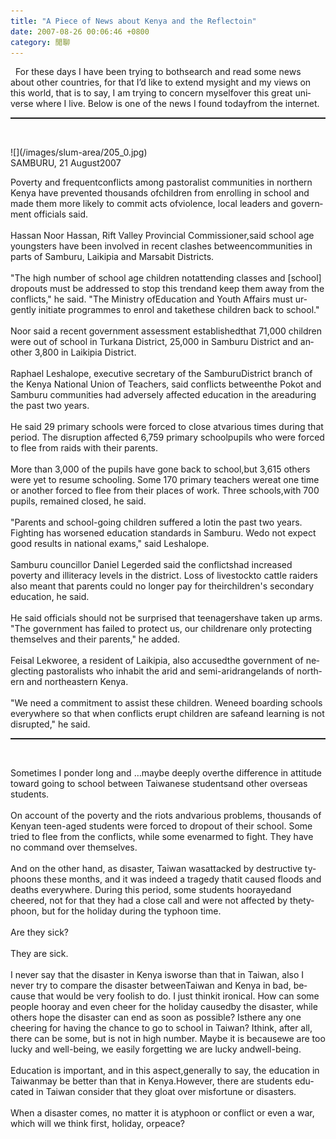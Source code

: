```yaml
---
title: "A Piece of News about Kenya and the Reflectoin"
date: 2007-08-26 00:06:46 +0800
category: 閒聊
---
```

<p class="MsoNormal"><span lang="EN-US"><st1:country-region w:st="on"><st1:place w:st="on">&nbsp;</st1:place></st1:country-region><o:p>&nbsp;</o:p>For these days I have been trying to bothsearch and read some news about other countries, for that I’d like to extend mysight and my views on this world, that is to say, I am trying to concern myselfover this great universe where I live. Below is one of the news I found todayfrom the internet.</span></p><p class="MsoNormal"><span lang="EN-US"></span></p><hr style="width: 100%; height: 2px;" /><p class="MsoNormal"><span lang="EN-US"><o:p>&nbsp;</o:p></span></p><span class="reportbody"><span lang="EN-US">![](/images/slum-area/205_0.jpg)<br />SAMBURU, 21 August2007<o:p /></span></span><p class="MsoNormal"><span class="reportbody"><span lang="EN-US">Poverty and frequentconflicts among pastoralist communities in northern <st1:country-region w:st="on"><st1:place w:st="on">Kenya</st1:place></st1:country-region> have prevented thousands ofchildren from enrolling in school and made them more likely to commit acts ofviolence, local leaders and government officials said. </span></span><span lang="EN-US"><br /><br /><span class="reportbody">Hassan Noor Hassan, Rift Valley Provincial Commissioner,said school age youngsters have been involved in recent clashes betweencommunities in parts of Samburu, Laikipia and Marsabit Districts. </span><br /><br /><span class="reportbody">&quot;The high number of school age children notattending classes and [school] dropouts must be addressed to stop this trendand keep them away from the conflicts,&quot; he said. &quot;The Ministry ofEducation and Youth Affairs must urgently initiate programmes to enrol and takethese children back to school.&quot; </span><br /><br /><span class="reportbody">Noor said a recent government assessment establishedthat 71,000 children were out of school in Turkana District, <st1:chmetcnv w:st="on" unitname="in" sourcevalue="25000" hasspace="True" negative="False" numbertype="1" tcsc="0">25,000 in</st1:chmetcnv> Samburu District and another <st1:chmetcnv w:st="on" unitname="in" sourcevalue="3800" hasspace="True" negative="False" numbertype="1" tcsc="0">3,800 in</st1:chmetcnv> Laikipia District. </span><br /><br /><span class="reportbody">Raphael Leshalope, executive secretary of the SamburuDistrict branch of the Kenya National Union of Teachers, said conflicts betweenthe Pokot and Samburu communities had adversely affected education in the areaduring the past two years. </span><br /><br /><span class="reportbody">He said 29 primary schools were forced to close atvarious times during that period. The disruption affected 6,759 primary schoolpupils who were forced to flee from raids with their parents. </span><br /><br /><span class="reportbody">More than 3,000 of the pupils have gone back to school,but 3,615 others were yet to resume schooling. Some 170 primary teachers wereat one time or another forced to flee from their places of work. Three schools,with 700 pupils, remained closed, he said. </span><br /><br /><span class="reportbody">&quot;Parents and school-going children suffered a lotin the past two years. Fighting has worsened education standards in Samburu. Wedo not expect good results in national exams,&quot; said Leshalope. </span><br /><br /><span class="reportbody">Samburu councillor Daniel Legerded said the conflictshad increased poverty and illiteracy levels in the district. Loss of livestockto cattle raiders also meant that parents could no longer pay for theirchildren's secondary education, he said. </span><br /><br /><span class="reportbody">He said officials should not be surprised that teenagershave taken up arms. &quot;The government has failed to protect us, our childrenare only protecting themselves and their parents,&quot; he added. </span><br /><br /><span class="reportbody">Feisal Lekworee, a resident of Laikipia, also accusedthe government of neglecting pastoralists who inhabit the arid and semi-aridrangelands of northern and northeastern <st1:country-region w:st="on"><st1:place w:st="on">Kenya</st1:place></st1:country-region>. </span><br /><br /><span class="reportbody">&quot;We need a commitment to assist these children. Weneed boarding schools everywhere so that when conflicts erupt children are safeand learning is not disrupted,&quot; he said.</span></span></p><p class="MsoNormal"><span lang="EN-US"></span></p><hr style="width: 100%; height: 2px;" /><p class="MsoNormal"><span lang="EN-US"><o:p>&nbsp;</o:p></span></p><span lang="EN-US">Sometimes I ponder long and …maybe deeply overthe difference in attitude toward going to school between Taiwanese studentsand other overseas students.</span><span lang="EN-US"><o:p><br /><br /></o:p>On account of the poverty and the riots andvarious problems, thousands of Kenyan teen-aged students were forced to dropout of their school. Some tried to flee from the conflicts, while some evenarmed to fight. They have no command over themselves.</span><span lang="EN-US"><o:p><br /><br /></o:p>And on the other hand, as disaster, <st1:country-region w:st="on"><st1:place w:st="on">Taiwan</st1:place></st1:country-region> wasattacked by destructive typhoons these months, and it was indeed a tragedy thatit caused floods and deaths everywhere. During this period, some students hoorayedand cheered, not for that they had a close call and were not affected by thetyphoon, but for the holiday during the typhoon time.</span><span lang="EN-US"><o:p><br /><br /></o:p>Are they sick?</span><span lang="EN-US"><o:p><br /><br /></o:p>They are sick.</span><span lang="EN-US"><o:p><br /><br /></o:p>I never say that the disaster in Kenya isworse than that in Taiwan, also I never try to compare the disaster betweenTaiwan and Kenya in bad, because that would be very foolish to do. I just thinkit ironical. How can some people hooray and even cheer for the holiday causedby the disaster, while others hope the disaster can end as soon as possible? Isthere any one cheering for having the chance to go to school in <st1:country-region w:st="on"><st1:place w:st="on">Taiwan</st1:place></st1:country-region>? Ithink, after all, there can be some, but is not in high number. Maybe it is becausewe are too lucky and well-being, we easily forgetting we are lucky andwell-being.<br /><br /></span><span lang="EN-US"><o:p>Education is important, and in this aspect,generally to say, the education in <st1:country-region w:st="on">Taiwan</st1:country-region>may be better than that in <st1:country-region w:st="on"><st1:place w:st="on">Kenya</st1:place></st1:country-region>.However, there are students educated in <st1:country-region w:st="on"><st1:place w:st="on">Taiwan</st1:place></st1:country-region> consider that they gloat over misfortune or disasters.</o:p></span><span lang="EN-US"><o:p><br /><br /></o:p>When a disaster comes, no matter it is atyphoon or conflict or even a war, which will we think first, holiday, orpeace?</span>
